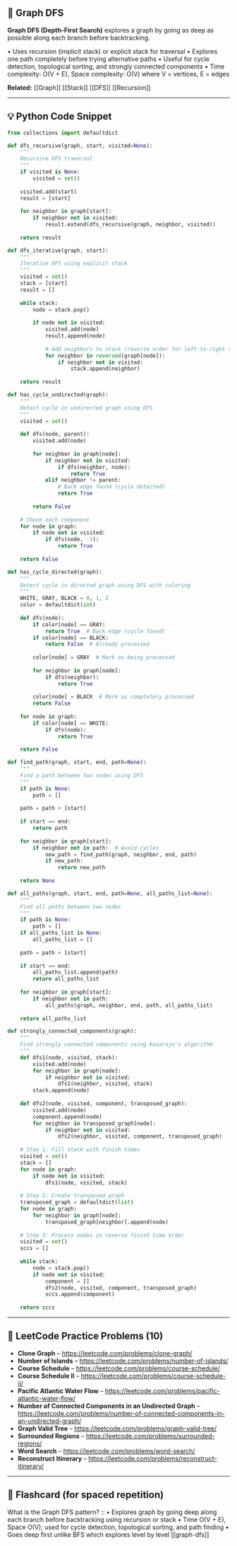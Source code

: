 ## 🧠 Graph DFS

**Graph DFS (Depth-First Search)** explores a graph by going as deep as possible along each branch before backtracking.

• Uses recursion (implicit stack) or explicit stack for traversal
• Explores one path completely before trying alternative paths
• Useful for cycle detection, topological sorting, and strongly connected components
• Time complexity: O(V + E), Space complexity: O(V) where V = vertices, E = edges

**Related:** [[Graph]] [[Stack]] [[DFS]] [[Recursion]]

---

## 💡 Python Code Snippet

```python
from collections import defaultdict

def dfs_recursive(graph, start, visited=None):
    """
    Recursive DFS traversal
    """
    if visited is None:
        visited = set()
    
    visited.add(start)
    result = [start]
    
    for neighbor in graph[start]:
        if neighbor not in visited:
            result.extend(dfs_recursive(graph, neighbor, visited))
    
    return result

def dfs_iterative(graph, start):
    """
    Iterative DFS using explicit stack
    """
    visited = set()
    stack = [start]
    result = []
    
    while stack:
        node = stack.pop()
        
        if node not in visited:
            visited.add(node)
            result.append(node)
            
            # Add neighbors to stack (reverse order for left-to-right traversal)
            for neighbor in reversed(graph[node]):
                if neighbor not in visited:
                    stack.append(neighbor)
    
    return result

def has_cycle_undirected(graph):
    """
    Detect cycle in undirected graph using DFS
    """
    visited = set()
    
    def dfs(node, parent):
        visited.add(node)
        
        for neighbor in graph[node]:
            if neighbor not in visited:
                if dfs(neighbor, node):
                    return True
            elif neighbor != parent:
                # Back edge found (cycle detected)
                return True
        
        return False
    
    # Check each component
    for node in graph:
        if node not in visited:
            if dfs(node, -1):
                return True
    
    return False

def has_cycle_directed(graph):
    """
    Detect cycle in directed graph using DFS with coloring
    """
    WHITE, GRAY, BLACK = 0, 1, 2
    color = defaultdict(int)
    
    def dfs(node):
        if color[node] == GRAY:
            return True  # Back edge (cycle found)
        if color[node] == BLACK:
            return False  # Already processed
        
        color[node] = GRAY  # Mark as being processed
        
        for neighbor in graph[node]:
            if dfs(neighbor):
                return True
        
        color[node] = BLACK  # Mark as completely processed
        return False
    
    for node in graph:
        if color[node] == WHITE:
            if dfs(node):
                return True
    
    return False

def find_path(graph, start, end, path=None):
    """
    Find a path between two nodes using DFS
    """
    if path is None:
        path = []
    
    path = path + [start]
    
    if start == end:
        return path
    
    for neighbor in graph[start]:
        if neighbor not in path:  # Avoid cycles
            new_path = find_path(graph, neighbor, end, path)
            if new_path:
                return new_path
    
    return None

def all_paths(graph, start, end, path=None, all_paths_list=None):
    """
    Find all paths between two nodes
    """
    if path is None:
        path = []
    if all_paths_list is None:
        all_paths_list = []
    
    path = path + [start]
    
    if start == end:
        all_paths_list.append(path)
        return all_paths_list
    
    for neighbor in graph[start]:
        if neighbor not in path:
            all_paths(graph, neighbor, end, path, all_paths_list)
    
    return all_paths_list

def strongly_connected_components(graph):
    """
    Find strongly connected components using Kosaraju's algorithm
    """
    def dfs1(node, visited, stack):
        visited.add(node)
        for neighbor in graph[node]:
            if neighbor not in visited:
                dfs1(neighbor, visited, stack)
        stack.append(node)
    
    def dfs2(node, visited, component, transposed_graph):
        visited.add(node)
        component.append(node)
        for neighbor in transposed_graph[node]:
            if neighbor not in visited:
                dfs2(neighbor, visited, component, transposed_graph)
    
    # Step 1: Fill stack with finish times
    visited = set()
    stack = []
    for node in graph:
        if node not in visited:
            dfs1(node, visited, stack)
    
    # Step 2: Create transposed graph
    transposed_graph = defaultdict(list)
    for node in graph:
        for neighbor in graph[node]:
            transposed_graph[neighbor].append(node)
    
    # Step 3: Process nodes in reverse finish time order
    visited = set()
    sccs = []
    
    while stack:
        node = stack.pop()
        if node not in visited:
            component = []
            dfs2(node, visited, component, transposed_graph)
            sccs.append(component)
    
    return sccs
```

---

## 🔗 LeetCode Practice Problems (10)

- **Clone Graph** – https://leetcode.com/problems/clone-graph/
- **Number of Islands** – https://leetcode.com/problems/number-of-islands/
- **Course Schedule** – https://leetcode.com/problems/course-schedule/
- **Course Schedule II** – https://leetcode.com/problems/course-schedule-ii/
- **Pacific Atlantic Water Flow** – https://leetcode.com/problems/pacific-atlantic-water-flow/
- **Number of Connected Components in an Undirected Graph** – https://leetcode.com/problems/number-of-connected-components-in-an-undirected-graph/
- **Graph Valid Tree** – https://leetcode.com/problems/graph-valid-tree/
- **Surrounded Regions** – https://leetcode.com/problems/surrounded-regions/
- **Word Search** – https://leetcode.com/problems/word-search/
- **Reconstruct Itinerary** – https://leetcode.com/problems/reconstruct-itinerary/

---

## 🧠 Flashcard (for spaced repetition)

What is the Graph DFS pattern? :: • Explores graph by going deep along each branch before backtracking using recursion or stack • Time O(V + E), Space O(V); used for cycle detection, topological sorting, and path finding • Goes deep first unlike BFS which explores level by level [[graph-dfs]] 